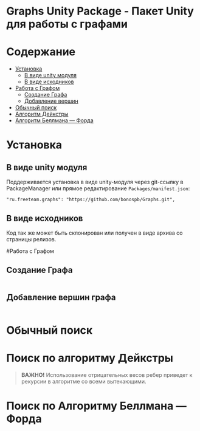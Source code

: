 # Graphs Unity Package - Пакет Unity для работы с графами

# Содержание
* [Установка](#Установка)
	* [В виде unity модуля](#В-виде-unity-модуля)
	* [В виде исходников](#В-виде-исходников)
* [Работа с Графом](#Работа-с-Графом)
	* [Создание Графа](#Создание-Графа)
	* [Добавление вершин](#Добавление-вершин-графа)
* [Обычный поиск](#Обычный-поиск)
* [Алгоритм Дейкстры](#Поиск-по-алгоритму-Дейкстры)
* [Алгоритм Беллмана — Форда](#Поиск-по-Алгоритму-Беллмана-—-Форда)

# Установка

## В виде unity модуля
Поддерживается установка в виде unity-модуля через git-ссылку в PackageManager или прямое редактирование `Packages/manifest.json`:
```
"ru.freeteam.graphs": "https://github.com/bonospb/Graphs.git",
```

## В виде исходников
Код так же может быть склонирован или получен в виде архива со страницы релизов.

#Работа с Графом

## Создание Графа
```c#

```

## Добавление вершин графа
```c#

```

# Обычный поиск


# Поиск по алгоритму Дейкстры

> **ВАЖНО!** Использование отрицательных весов ребер приведет к рекурсии в алгоритме со всеми вытекающими.
 
# Поиск по Алгоритму Беллмана — Форда
